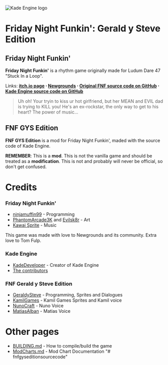 ![Kade Engine logo](https://user-images.githubusercontent.com/73957019/121099953-78d6f880-c7be-11eb-9b03-bac954ae3f55.png)

# Friday Night Funkin': Gerald y Steve Edition
## Friday Night Funkin'
**Friday Night Funkin'** is a rhythm game originally made for Ludum Dare 47 "Stuck In a Loop".

Links: **[itch.io page](https://ninja-muffin24.itch.io/funkin) ⋅ [Newgrounds](https://www.newgrounds.com/portal/view/770371) ⋅ [Original FNF source code on GitHub](https://github.com/ninjamuffin99/Funkin) ⋅ [Kade Engine source code on GitHub](https://github.com/KadeDev/Kade-Engine)**
> Uh oh! Your tryin to kiss ur hot girlfriend, but her MEAN and EVIL dad is trying to KILL you! He's an ex-rockstar, the only way to get to his heart? The power of music... 

## FNF GYS Edition
**FNF GYS Edition** is a mod for Friday Night Funkin', maded with the source code of Kade Engine.

**REMEMBER**: This is a **mod**. This is not the vanilla game and should be treated as a **modification**. This is not and probably will never be official, so don't get confused.



# Credits
### Friday Night Funkin'
 - [ninjamuffin99](https://twitter.com/ninja_muffin99) - Programming
 - [PhantomArcade3K](https://twitter.com/phantomarcade3k) and [Evilsk8r](https://twitter.com/evilsk8r) - Art
 - [Kawai Sprite](https://twitter.com/kawaisprite) - Music

This game was made with love to Newgrounds and its community. Extra love to Tom Fulp.
### Kade Engine
- [KadeDeveloper](https://twitter.com/KadeDeveloper) - Creator of Kade Engine
- [The contributors](https://github.com/KadeDev/Kade-Engine/graphs/contributors)
### FNF Gerald y Steve Edition
- [GeraldySteve](https://www.youtube.com/channel/UCHANxvdCr6sAdTZwjodJ0FQ) - Programming, Sprites and Dialogues
- [KamilGames](https://www.youtube.com/channel/UCxKM2o2aX-Ctf9Rmw9Vuoeg) - Kamil Games Sprites and Kamil voice
- [NunoCraft](https://www.youtube.com/channel/UCc9atpI3t-4eS67g0es5lxQ) - Nuno Voice
- [MatiasAlban](https://www.youtube.com/channel/UCwobaBVLs4Z4rrioBauKt9w) - Matias Voice

# Other pages
 - [BUILDING.md](https://github.com/KadeDev/Kade-Engine/blob/master/BUILDING.md) - How to compile/build the game
 - [ModCharts.md](https://github.com/KadeDev/Kade-Engine/blob/master/ModCharts.md) - Mod Chart Documentation
"# fnfgyseditionsourcecode" 

